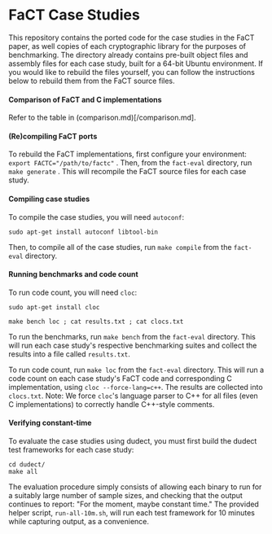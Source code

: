 # FaCT Case Studies

This repository contains the ported code for the case studies in the FaCT paper,
as well copies of each cryptographic library for the purposes of
benchmarking. The directory already contains pre-built object files and
assembly files for each case study, built for a 64-bit Ubuntu environment. If
you would like to rebuild the files yourself, you can follow the instructions
below to rebuild them from the FaCT source files.

#### Comparison of FaCT and C implementations

Refer to the table in (comparison.md)[/comparison.md].

#### (Re)compiling FaCT ports

To rebuild the FaCT implementations, first configure your environment:
`export FACTC="/path/to/factc"` . Then, from the `fact-eval`
directory, run `make generate` . This will recompile the FaCT source files
for each case study.

#### Compiling case studies

To compile the case studies, you will need `autoconf`:

```sudo apt-get install autoconf libtool-bin```

Then, to compile all of the case studies, run `make compile` from the `fact-eval` directory.

#### Running benchmarks and code count

To run code count, you will need `cloc`:

```sudo apt-get install cloc```

`make bench loc ; cat results.txt ; cat clocs.txt`

To run the benchmarks, run `make bench` from the `fact-eval` directory. This
will run each case study's respective benchmarking suites and collect the
results into a file called `results.txt`.

To run code count, run `make loc` from the `fact-eval` directory. This will run
a code count on each case study's FaCT code and corresponding C implementation,
using `cloc --force-lang=c++`. The results are collected into `clocs.txt`.
Note: We force `cloc`'s language parser to C++ for all files (even C
implementations) to correctly handle C++-style comments.

#### Verifying constant-time

To evaluate the case studies using dudect, you must first build the dudect test
frameworks for each case study:

```
cd dudect/
make all
```

The evaluation procedure simply consists of allowing each binary to run for a
suitably large number of sample sizes, and checking that the output continues
to report: "For the moment, maybe constant time." The provided helper script,
`run-all-10m.sh`, will run each test framework for 10 minutes while capturing
output, as a convenience.
